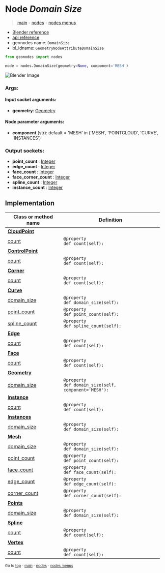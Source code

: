 # Node *Domain Size*

> [main](../index.md) - [nodes](nodes.md) - [nodes menus](nodes_menus.md)

- [Blender reference](https://docs.blender.org/manual/en/latest/modeling/geometry_nodes/attribute/domain_size.html)
- [api reference](https://docs.blender.org/api/current/bpy.types.GeometryNodeAttributeDomainSize.html)
- geonodes name: `DomainSize`
- bl_idname: `GeometryNodeAttributeDomainSize`

```python
from geonodes import nodes

node = nodes.DomainSize(geometry=None, component='MESH')
```

![Blender Image](https://docs.blender.org/manual/en/latest/_images/node-types_GeometryNodeAttributeDomainSize.webp)

### Args:

#### Input socket arguments:

- **geometry**: [Geometry](Geometry.md)

#### Node parameter arguments:

- **component** (str): default = 'MESH' in ('MESH', 'POINTCLOUD', 'CURVE', 'INSTANCES')

### Output sockets:

- **point_count** : [Integer](Integer.md)
- **edge_count** : [Integer](Integer.md)
- **face_count** : [Integer](Integer.md)
- **face_corner_count** : [Integer](Integer.md)
- **spline_count** : [Integer](Integer.md)
- **instance_count** : [Integer](Integer.md)

## Implementation

| Class or method name | Definition |
|----------------------|------------|
| **[CloudPoint](CloudPoint.md)** |
| [count](CloudPoint.md#count) | `@property`<br> `def count(self):` |
| **[ControlPoint](ControlPoint.md)** |
| [count](ControlPoint.md#count) | `@property`<br> `def count(self):` |
| **[Corner](Corner.md)** |
| [count](Corner.md#count) | `@property`<br> `def count(self):` |
| **[Curve](Curve.md)** |
| [domain_size](Curve.md#domain_size) | `@property`<br> `def domain_size(self):` |
| [point_count](Curve.md#point_count) | `@property`<br> `def point_count(self):` |
| [spline_count](Curve.md#spline_count) | `@property`<br> `def spline_count(self):` |
| **[Edge](Edge.md)** |
| [count](Edge.md#count) | `@property`<br> `def count(self):` |
| **[Face](Face.md)** |
| [count](Face.md#count) | `@property`<br> `def count(self):` |
| **[Geometry](Geometry.md)** |
| [domain_size](Geometry.md#domain_size) | `@property`<br> `def domain_size(self, component='MESH'):` |
| **[Instance](Instance.md)** |
| [count](Instance.md#count) | `@property`<br> `def count(self):` |
| **[Instances](Instances.md)** |
| [domain_size](Instances.md#domain_size) | `@property`<br> `def domain_size(self):` |
| **[Mesh](Mesh.md)** |
| [domain_size](Mesh.md#domain_size) | `@property`<br> `def domain_size(self):` |
| [point_count](Mesh.md#point_count) | `@property`<br> `def point_count(self):` |
| [face_count](Mesh.md#face_count) | `@property`<br> `def face_count(self):` |
| [edge_count](Mesh.md#edge_count) | `@property`<br> `def edge_count(self):` |
| [corner_count](Mesh.md#corner_count) | `@property`<br> `def corner_count(self):` |
| **[Points](Points.md)** |
| [domain_size](Points.md#domain_size) | `@property`<br> `def domain_size(self):` |
| **[Spline](Spline.md)** |
| [count](Spline.md#count) | `@property`<br> `def count(self):` |
| **[Vertex](Vertex.md)** |
| [count](Vertex.md#count) | `@property`<br> `def count(self):` |

<sub>Go to [top](#node-Domain-Size) - [main](../index.md) - [nodes](nodes.md) - [nodes menus](nodes_menus.md)</sub>

